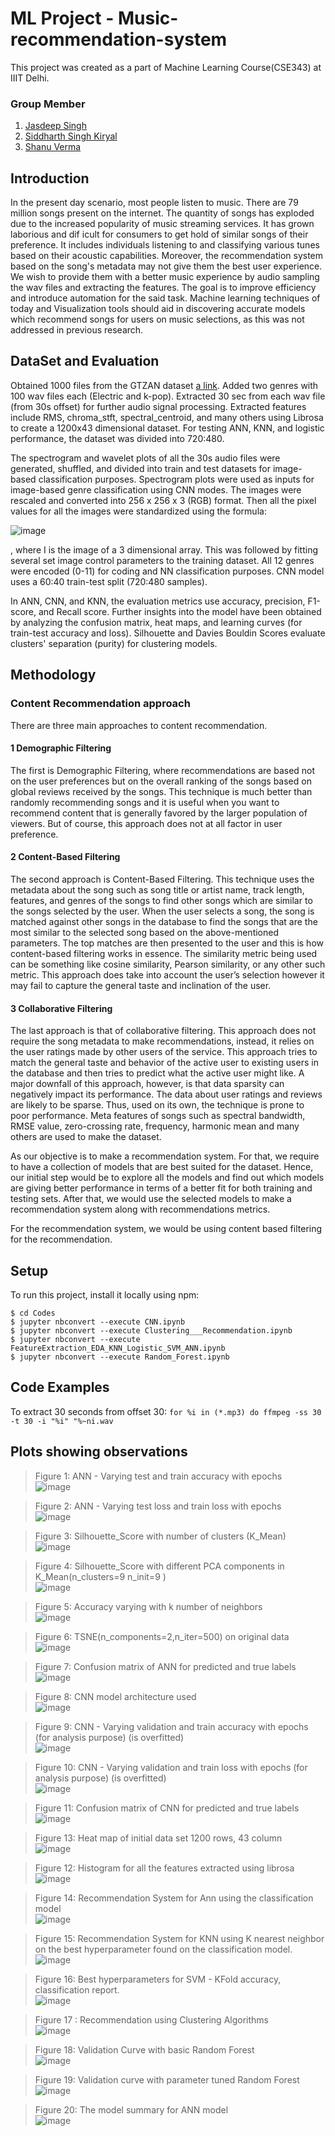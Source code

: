 # ML Project - Music-recommendation-system

This project was created as a part of Machine Learning Course(CSE343) at IIIT Delhi.

### Group Member
 1. [Jasdeep Singh](https://github.com/Jassi-71 "GitHub Profile")
 2. [Siddharth Singh Kiryal](https://github.com/siddharth23ux "GitHub Profile")
 3. [Shanu Verma](https://github.com/Shanu85 "GitHub Profile")

## Introduction
In the present day scenario, most people listen to music. There are 79 million songs present on the internet. The quantity of songs has exploded due to the increased popularity of music streaming services. It has grown laborious and dif icult for consumers to get hold of similar songs of their preference. It includes individuals listening to and classifying various tunes based on their acoustic capabilities. Moreover, the recommendation system based on the song's metadata may not give them the best user experience. We wish to provide them with a better music experience by audio sampling the wav files and extracting the features. The goal is to improve efficiency and introduce automation for the said task. Machine learning techniques of today and Visualization tools should aid in discovering accurate models which recommend songs for users on music selections, as this was not addressed in previous research.

## DataSet and Evaluation
Obtained 1000 files from the GTZAN dataset [a link](https://www.kaggle.com/andradaolteanu/gtzan-dataset-music-genre-classification).
Added two genres with 100 wav files each (Electric and k-pop). Extracted 30 sec from each wav file (from 30s offset) for further audio signal processing. Extracted features include RMS, chroma_stft, spectral_centroid, and many others using Librosa to create a 1200x43 dimensional dataset. For testing ANN, KNN, and logistic performance, the dataset was divided into 720:480.

The spectrogram and wavelet plots of all the 30s audio files were generated, shuffled, and divided into train and test datasets for image-based classification purposes. 
Spectrogram plots were used as inputs for image-based genre classification using CNN modes. The images were rescaled and converted into 256 x 256 x 3 (RGB) format. Then all the pixel values for all the images were standardized using the formula: 

![image](https://user-images.githubusercontent.com/81826357/170856907-f4624929-ec0a-446b-a9f0-6f02f53ba267.png)

, where I is the image of a 3 dimensional array. This was followed by fitting several set image control parameters to the training dataset. All 12 genres were encoded (0-11) for coding and NN classification purposes. CNN model uses a 60:40 train-test split (720:480 samples).

In ANN, CNN, and KNN, the evaluation metrics use accuracy, precision, F1-score, and Recall score. 
Further insights into the model have been obtained by analyzing the confusion matrix, heat maps, and learning curves (for train-test accuracy and loss). Silhouette and Davies Bouldin Scores evaluate clusters' separation (purity) for clustering models.


## Methodology

### Content Recommendation approach

There are three main approaches to content recommendation. 

#### 1 Demographic Filtering

The first is Demographic Filtering, where recommendations are based not on the user preferences but on the overall ranking of the songs based on global reviews received by the songs. 
This technique is much better than randomly recommending songs and it is useful when you want to recommend content that is generally favored by the larger population of viewers. But of course, this approach does not at all factor in user preference. 

#### 2 Content-Based Filtering

The second approach is Content-Based Filtering. This technique uses the metadata about the song such as song title or artist name, track length, features, and genres of the songs to find other songs which are similar to the songs selected by the user. When the user selects a song, the song is matched against other songs in the database to find the songs that are the most similar to the selected song based on the above-mentioned parameters. The top matches are then presented to the user and this is how content-based filtering works in essence. The similarity metric being used can be something like cosine similarity, Pearson similarity, or any other such metric. This approach does take into account the user’s selection however it may fail to capture the general taste and inclination of the user. 

#### 3 Collaborative Filtering

The last approach is that of collaborative filtering. This approach does not require the song metadata to make recommendations, instead, it relies on the user ratings made by other users of the service. This approach tries to match the general taste and behavior of the active user to existing users in the database and then tries to predict what the active user might like. A major downfall of this approach, however, is that data sparsity can negatively impact its performance. The data about user ratings and reviews are likely to be sparse. Thus, used on its own, the technique is prone to poor performance.
Meta features of songs such as spectral bandwidth, RMSE value, zero-crossing rate, frequency, harmonic mean and many others are used to make the dataset.

As our objective is to make a recommendation system. For that, we require to have a collection of models that are best suited for the dataset. Hence, our initial step would be to explore all the models and find out which models are giving better performance in terms of a better fit for both training and testing sets. After that, we would use the selected models to make a recommendation system along with recommendations metrics.

For the recommendation system, we would be using content based filtering for the recommendation.


## Setup
To run this project, install it locally using npm:
```
$ cd Codes
$ jupyter nbconvert --execute CNN.ipynb
$ jupyter nbconvert --execute Clustering___Recommendation.ipynb
$ jupyter nbconvert --execute FeatureExtraction_EDA_KNN_Logistic_SVM_ANN.ipynb
$ jupyter nbconvert --execute Random_Forest.ipynb
```

## Code Examples
To extract 30 seconds from offset 30: `for %i in (*.mp3) do ffmpeg -ss 30 -t 30 -i "%i" "%~ni.wav`

## Plots showing observations
> Figure 1: ANN - Varying test and train accuracy with epochs <br />
![image](https://user-images.githubusercontent.com/81826357/170858268-6b368612-48c0-4edd-8d54-e8827e7d8951.png)

> Figure 2: ANN - Varying test loss and train loss with epochs <br />
![image](https://user-images.githubusercontent.com/81826357/170858266-ac19883e-c9a0-404b-9f00-f96b4aca9cb4.png)

> Figure 3: Silhouette_Score with number of clusters (K_Mean) <br />
![image](https://user-images.githubusercontent.com/81826357/170858263-c694b583-cc10-425a-b5ba-c1d37cf7ceed.png)

> Figure 4: Silhouette_Score with different PCA components in K_Mean(n_clusters=9 n_init=9 ) <br />
![image](https://user-images.githubusercontent.com/81826357/170858261-522b1414-48b6-42c4-bea5-14fdbea8538e.png)

> Figure 5: Accuracy varying with k number of neighbors <br />
![image](https://user-images.githubusercontent.com/81826357/170858258-5a68c299-dc6c-43fe-a5cf-1c3283035256.png)

> Figure 6: TSNE(n_components=2,n_iter=500) on original data <br />
![image](https://user-images.githubusercontent.com/81826357/170858253-156baaa2-452e-412b-910a-979b2e659059.png)

> Figure 7: Confusion matrix of ANN for predicted and true labels <br />
![image](https://user-images.githubusercontent.com/81826357/170858249-7f1934b1-108c-443b-b107-555e79aff67b.png)

> Figure 8: CNN model architecture used  <br />
![image](https://user-images.githubusercontent.com/81826357/170858246-60278427-86be-4de3-8290-ae6bea9bbb50.png)

> Figure 9: CNN - Varying validation and train accuracy with epochs (for analysis purpose) (is overfitted) <br />
![image](https://user-images.githubusercontent.com/81826357/170858241-54f7f43b-dadb-408e-9811-9097120e07ed.png)

> Figure 10: CNN - Varying validation and train loss with epochs (for analysis purpose) (is overfitted) <br />
![image](https://user-images.githubusercontent.com/81826357/170858237-e94c7df5-3e10-4c3b-936a-c7cb9ca7b4aa.png)

> Figure 11: Confusion matrix of CNN for predicted and true labels  <br />
![image](https://user-images.githubusercontent.com/81826357/170858187-ef265a79-835d-425e-93bc-45bae21e0489.png)

> Figure 13: Heat map of initial data set 1200 rows, 43 column <br />
![image](https://user-images.githubusercontent.com/81826357/170858190-ec4e1bf5-a9ad-45e3-8ad3-361e1911541a.png)

> Figure 12: Histogram for all the features extracted using librosa <br />
![image](https://user-images.githubusercontent.com/81826357/170858150-2a6e9e15-17c5-4126-a779-5865569665b7.png)

> Figure 14: Recommendation System for Ann using the classification model <br />
![image](https://user-images.githubusercontent.com/81826357/170858173-35eebea2-cfd1-40bd-8e06-b38b3ecec879.png)

> Figure 15: Recommendation System for KNN using K nearest neighbor on the best hyperparameter found on the classification model. <br />
![image](https://user-images.githubusercontent.com/81826357/170858138-ea7bc676-3e0b-4bc0-8e09-21e662aaab66.png)

> Figure 16: Best hyperparameters for SVM - KFold accuracy, classification report. <br />
![image](https://user-images.githubusercontent.com/81826357/170858129-0539c45b-7437-45e5-b3de-b02e798475c2.png)

> Figure 17 : Recommendation using Clustering Algorithms <br />
![image](https://user-images.githubusercontent.com/81826357/170858088-2029eebf-a2c8-4f1e-8a42-033651e72bcf.png)

> Figure 18: Validation Curve with basic Random Forest <br />
![image](https://user-images.githubusercontent.com/81826357/170858113-95d2623a-643b-48a4-b5ae-7ae90345c450.png)

> Figure 19: Validation curve with parameter tuned Random Forest <br />
![image](https://user-images.githubusercontent.com/81826357/170858106-416f307d-acb7-42b8-bd48-a3978556e64a.png)

> Figure 20: The model summary for ANN model <br />
![image](https://user-images.githubusercontent.com/81826357/170858100-d592aa48-b302-498a-a4e3-8406fcf8abad.png)
